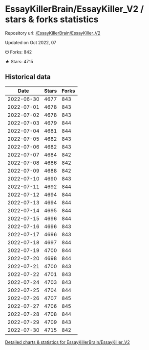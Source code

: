 # EssayKillerBrain/EssayKiller_V2 / stars & forks statistics

Repository url: [/EssayKillerBrain/EssayKiller_V2](https://github.com/EssayKillerBrain/EssayKiller_V2)

Updated on Oct 2022, 07

☋ Forks: 842

★ Stars: 4715

## Historical data
| Date | Stars | Forks |
|------|-------|-------|
| 2022-06-30 | 4677 | 843 | 
| 2022-07-01 | 4678 | 843 | 
| 2022-07-02 | 4678 | 843 | 
| 2022-07-03 | 4679 | 844 | 
| 2022-07-04 | 4681 | 844 | 
| 2022-07-05 | 4682 | 843 | 
| 2022-07-06 | 4682 | 843 | 
| 2022-07-07 | 4684 | 842 | 
| 2022-07-08 | 4686 | 842 | 
| 2022-07-09 | 4688 | 842 | 
| 2022-07-10 | 4690 | 843 | 
| 2022-07-11 | 4692 | 844 | 
| 2022-07-12 | 4694 | 844 | 
| 2022-07-13 | 4694 | 844 | 
| 2022-07-14 | 4695 | 844 | 
| 2022-07-15 | 4696 | 844 | 
| 2022-07-16 | 4696 | 843 | 
| 2022-07-17 | 4696 | 843 | 
| 2022-07-18 | 4697 | 844 | 
| 2022-07-19 | 4700 | 844 | 
| 2022-07-20 | 4698 | 844 | 
| 2022-07-21 | 4700 | 843 | 
| 2022-07-22 | 4701 | 843 | 
| 2022-07-24 | 4703 | 843 | 
| 2022-07-25 | 4704 | 844 | 
| 2022-07-26 | 4707 | 845 | 
| 2022-07-27 | 4706 | 845 | 
| 2022-07-28 | 4708 | 844 | 
| 2022-07-29 | 4709 | 843 | 
| 2022-07-30 | 4715 | 842 | 


[Detailed charts & statistics for EssayKillerBrain/EssayKiller_V2](https://reviewgithub.com/rep/EssayKillerBrain/EssayKiller_V2)
